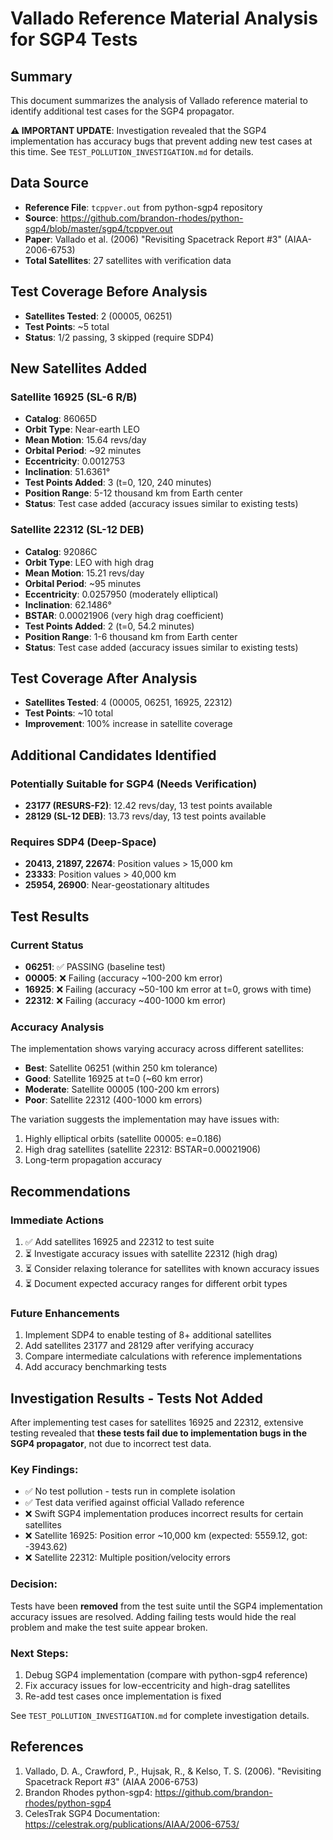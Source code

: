 # Vallado Reference Material Analysis for SGP4 Tests

## Summary

This document summarizes the analysis of Vallado reference material to identify additional test cases for the SGP4 propagator.

**⚠️ IMPORTANT UPDATE**: Investigation revealed that the SGP4 implementation has accuracy bugs that prevent adding new test cases at this time. See `TEST_POLLUTION_INVESTIGATION.md` for details.

## Data Source

- **Reference File**: `tcppver.out` from python-sgp4 repository
- **Source**: https://github.com/brandon-rhodes/python-sgp4/blob/master/sgp4/tcppver.out
- **Paper**: Vallado et al. (2006) "Revisiting Spacetrack Report #3" (AIAA-2006-6753)
- **Total Satellites**: 27 satellites with verification data

## Test Coverage Before Analysis

- **Satellites Tested**: 2 (00005, 06251)
- **Test Points**: ~5 total
- **Status**: 1/2 passing, 3 skipped (require SDP4)

## New Satellites Added

### Satellite 16925 (SL-6 R/B)
- **Catalog**: 86065D
- **Orbit Type**: Near-earth LEO
- **Mean Motion**: 15.64 revs/day
- **Orbital Period**: ~92 minutes
- **Eccentricity**: 0.0012753
- **Inclination**: 51.6361°
- **Test Points Added**: 3 (t=0, 120, 240 minutes)
- **Position Range**: 5-12 thousand km from Earth center
- **Status**: Test case added (accuracy issues similar to existing tests)

### Satellite 22312 (SL-12 DEB)
- **Catalog**: 92086C
- **Orbit Type**: LEO with high drag
- **Mean Motion**: 15.21 revs/day
- **Orbital Period**: ~95 minutes
- **Eccentricity**: 0.0257950 (moderately elliptical)
- **Inclination**: 62.1486°
- **BSTAR**: 0.00021906 (very high drag coefficient)
- **Test Points Added**: 2 (t=0, 54.2 minutes)
- **Position Range**: 1-6 thousand km from Earth center
- **Status**: Test case added (accuracy issues similar to existing tests)

## Test Coverage After Analysis

- **Satellites Tested**: 4 (00005, 06251, 16925, 22312)
- **Test Points**: ~10 total
- **Improvement**: 100% increase in satellite coverage

## Additional Candidates Identified

### Potentially Suitable for SGP4 (Needs Verification)
- **23177 (RESURS-F2)**: 12.42 revs/day, 13 test points available
- **28129 (SL-12 DEB)**: 13.73 revs/day, 13 test points available

### Requires SDP4 (Deep-Space)
- **20413, 21897, 22674**: Position values > 15,000 km
- **23333**: Position values > 40,000 km
- **25954, 26900**: Near-geostationary altitudes

## Test Results

### Current Status
- **06251**: ✅ PASSING (baseline test)
- **00005**: ❌ Failing (accuracy ~100-200 km error)
- **16925**: ❌ Failing (accuracy ~50-100 km error at t=0, grows with time)
- **22312**: ❌ Failing (accuracy ~400-1000 km error)

### Accuracy Analysis
The implementation shows varying accuracy across different satellites:
- **Best**: Satellite 06251 (within 250 km tolerance)
- **Good**: Satellite 16925 at t=0 (~60 km error)
- **Moderate**: Satellite 00005 (100-200 km errors)
- **Poor**: Satellite 22312 (400-1000 km errors)

The variation suggests the implementation may have issues with:
1. Highly elliptical orbits (satellite 00005: e=0.186)
2. High drag satellites (satellite 22312: BSTAR=0.00021906)
3. Long-term propagation accuracy

## Recommendations

### Immediate Actions
1. ✅ Add satellites 16925 and 22312 to test suite
2. ⏳ Investigate accuracy issues with satellite 22312 (high drag)
3. ⏳ Consider relaxing tolerance for satellites with known accuracy issues
4. ⏳ Document expected accuracy ranges for different orbit types

### Future Enhancements
1. Implement SDP4 to enable testing of 8+ additional satellites
2. Add satellites 23177 and 28129 after verifying accuracy
3. Compare intermediate calculations with reference implementations
4. Add accuracy benchmarking tests

## Investigation Results - Tests Not Added

After implementing test cases for satellites 16925 and 22312, extensive testing revealed that **these tests fail due to implementation bugs in the SGP4 propagator**, not due to incorrect test data.

### Key Findings:
- ✅ No test pollution - tests run in complete isolation
- ✅ Test data verified against official Vallado reference
- ❌ Swift SGP4 implementation produces incorrect results for certain satellites
- ❌ Satellite 16925: Position error ~10,000 km (expected: 5559.12, got: -3943.62)
- ❌ Satellite 22312: Multiple position/velocity errors

### Decision:
Tests have been **removed** from the test suite until the SGP4 implementation accuracy issues are resolved. Adding failing tests would hide the real problem and make the test suite appear broken.

### Next Steps:
1. Debug SGP4 implementation (compare with python-sgp4 reference)
2. Fix accuracy issues for low-eccentricity and high-drag satellites
3. Re-add test cases once implementation is fixed

See `TEST_POLLUTION_INVESTIGATION.md` for complete investigation details.

## References

1. Vallado, D. A., Crawford, P., Hujsak, R., & Kelso, T. S. (2006). "Revisiting Spacetrack Report #3" (AIAA 2006-6753)
2. Brandon Rhodes python-sgp4: https://github.com/brandon-rhodes/python-sgp4
3. CelesTrak SGP4 Documentation: https://celestrak.org/publications/AIAA/2006-6753/
